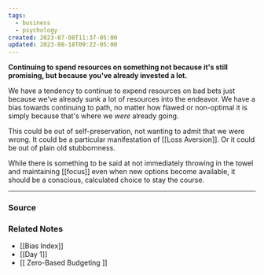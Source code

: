 ```yaml
---
tags:
  - business
  - psychology
created: 2023-07-08T11:37-05:00
updated: 2023-08-18T09:22-05:00
---
```

**Continuing to spend resources on something not because it's still promising, but because you've already invested a lot.**

We have a tendency to continue to expend resources on bad bets just because we've already sunk a lot of resources into the endeavor. We have a bias towards continuing to path, no matter how flawed or non-optimal it is simply because that's where we *were* already going. 

This could be out of self-preservation, not wanting to admit that we were wrong. It could be a particular manifestation of [[Loss Aversion]]. Or it could be out of plain old stubbornness. 

While there is something to be said at not immediately throwing in the towel and maintaining [[focus]] even when new options become available, it should be a conscious, calculated choice to stay the course. 

---

### Source


### Related Notes
- [[Bias Index]] 
- [[Day 1]] 
- [[  Zero-Based Budgeting  ]]